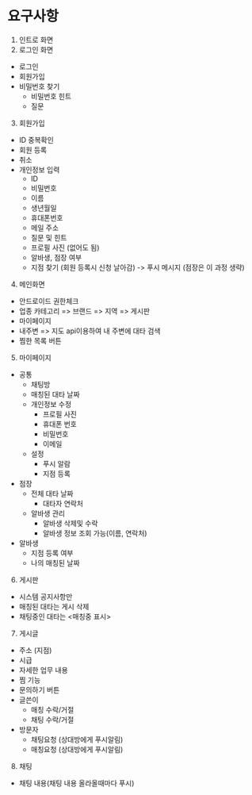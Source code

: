 # 요구사항
1. 인트로 화면
2. 로그인 화면 
- 로그인
- 회원가입
- 비밀번호 찾기
    - 비밀번호 힌트
    - 질문
3. 회원가입
- ID 중복확인
- 회원 등록
- 취소
- 개인정보 입력
    - ID
    - 비밀번호
    - 이름
    - 생년월일
    - 휴대폰번호
    - 메일 주소
    - 질문 및 힌트
    - 프로필 사진 (없어도 됨)
    - 알바생, 점장 여부
    - 지점 찾기 (회원 등록시 신청 날아감) -> 푸시 메시지 (점장은 이 과정 생략)
    
4. 메인화면
- 안드로이드 권한체크
- 업종 카테고리 => 브랜드 => 지역 => 게시판
- 마이페이지
- 내주변 => 지도 api이용하여 내 주변에 대타 검색
- 찜한 목록 버튼
5. 마이페이지
- 공통
    - 채팅방
    - 매칭된 대타 날짜
    - 개인정보 수정
        - 프로필 사진
        - 휴대폰 번호
        - 비밀번호
        - 이메일
    - 설정
        - 푸시 알람
        - 지점 등록
- 점장
    - 전체 대타 날짜
        - 대타자 연락처
    - 알바생 관리
        - 알바생 삭제및 수락
        - 알바생 정보 조회 가능(이름, 연락처)
- 알바생
    - 지점 등록 여부
    - 나의 매칭된 날짜
6. 게시판
- 시스템 공지사항만
- 매칭된 대타는 게시 삭제
- 채팅중인 대타는 <매칭중 표시>
7. 게시글
- 주소 (지점)
- 시급
- 자세한 업무 내용
- 찜 기능
- 문의하기 버튼
- 글쓴이
    - 매칭 수락/거절
    - 채팅 수락/거절
- 방문자
    - 채팅요청 (상대방에게 푸시알림)
    - 매칭요청 (상대방에게 푸시알림)
8. 채팅
- 채팅 내용(채팅 내용 올라올때마다 푸시)
